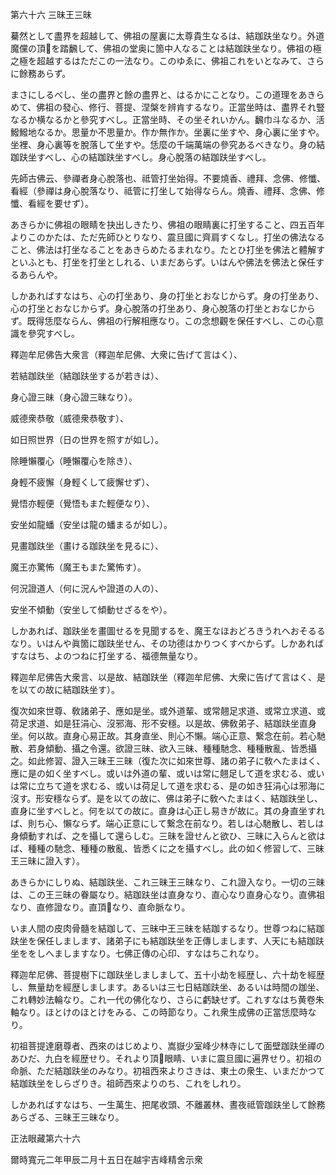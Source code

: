 

第六十六 三昧王三昧  

  

 驀然として盡界を超越して、佛祖の屋裏に太尊貴生なるは、結跏趺坐なり。外道魔儻の頂𩕳を踏飜して、佛祖の堂奥に箇中人なることは結跏趺坐なり。佛祖の極之極を超越するはただこの一法なり。このゆゑに、佛祖これをいとなみて、さらに餘務あらず。  

 まさにしるべし、坐の盡界と餘の盡界と、はるかにことなり。この道理をあきらめて、佛祖の發心、修行、菩提、涅槃を辨肯するなり。正當坐時は、盡界それ豎なるか横なるかと參究すべし。正當坐時、その坐それいかん。飜巾斗なるか、活鱍鱍地なるか。思量か不思量か。作か無作か。坐裏に坐すや、身心裏に坐すや。坐裡、身心裏等を脫落して坐すや。恁麼の千端萬端の參究あるべきなり。身の結跏趺坐すべし、心の結跏趺坐すべし。身心脫落の結跏趺坐すべし。  

  

 先師古佛云、參禪者身心脫落也、祗管打坐始得。不要燒香、禮拜、念佛、修懺、看經（參禪は身心脫落なり、祗管に打坐して始得ならん。燒香、禮拜、念佛、修懺、看經を要せず）。  

 あきらかに佛祖の眼睛を抉出しきたり、佛祖の眼睛裏に打坐すること、四五百年よりこのかたは、ただ先師ひとりなり、震旦國に齊肩すくなし。打坐の佛法なること、佛法は打坐なることをあきらめたるまれなり。たとひ打坐を佛法と體解すといふとも、打坐を打坐としれる、いまだあらず。いはんや佛法を佛法と保任するあらんや。  

 しかあればすなはち、心の打坐あり、身の打坐とおなじからず。身の打坐あり、心の打坐とおなじからず。身心脫落の打坐あり、身心脫落の打坐とおなじからず。既得恁麼ならん、佛祖の行解相應なり。この念想觀を保任すべし、この心意識を參究すべし。  

  

 釋迦牟尼佛告大衆言（釋迦牟尼佛、大衆に告げて言はく）、  

 若結跏趺坐（結跏趺坐するが若きは）、  

 身心證三昧（身心證三昧なり）。  

 威德衆恭敬（威德衆恭敬す）、  

 如日照世界（日の世界を照すが如し）。  

 除睡懶覆心（睡懶覆心を除き）、  

 身輕不疲懈（身輕くして疲懈せず）、  

 覺悟亦輕便（覺悟もまた輕便なり）、  

 安坐如龍蟠（安坐は龍の蟠まるが如し）。  

 見畫跏趺坐（畫ける跏趺坐を見るに）、  

 魔王亦驚怖（魔王もまた驚怖す）。  

 何況證道人（何に況んや證道の人の）、  

 安坐不傾動（安坐して傾動せざるをや）。  

 しかあれば、跏趺坐を畫圖せるを見聞するを、魔王なほおどろきうれへおそるるなり。いはんや眞箇に跏趺坐せん、その功德はかりつくすべからず。しかあればすなはち、よのつねに打坐する、福德無量なり。  

  

 釋迦牟尼佛告大衆言、以是故、結跏趺坐（釋迦牟尼佛、大衆に告げて言はく、是を以ての故に結跏趺坐す）。  

 復次如來世尊、敎諸弟子、應如是坐。或外道輩、或常翹足求道、或常立求道、或荷足求道、如是狂涓心、沒邪海、形不安穩。以是故、佛敎弟子、結跏趺坐直身坐。何以故。直身心易正故。其身直坐、則心不懶。端心正意、繋念在前。若心馳散、若身傾動、攝之令還。欲證三昧、欲入三昧、種種馳念、種種散亂、皆悉攝之。如此修習、證入三昧王三昧（復た次に如來世尊、諸の弟子に敎へたまはく、應に是の如く坐すべし。或いは外道の輩、或いは常に翹足して道を求むる、或いは常に立ちて道を求むる、或いは荷足して道を求むる、是の如き狂涓心は邪海に沒す。形安穩ならず。是を以ての故に、佛は弟子に敎へたまはく、結跏趺坐し、直身に坐すべしと。何を以ての故に。直身は心正し易きが故に。其の身直坐すれば、則ち心、懶ならず。端心正意にして繋念在前なり。若しは心馳散し、若しは身傾動すれば、之を攝して還らしむ。三昧を證せんと欲ひ、三昧に入らんと欲はば、種種の馳念、種種の散亂、皆悉くに之を攝すべし。此の如く修習して、三昧王三昧に證入す）。  

  

 あきらかにしりぬ、結跏趺坐、これ三昧王三昧なり、これ證入なり。一切の三昧は、この王三昧の眷屬なり。結跏趺坐は直身なり、直心なり直身心なり。直佛祖なり、直修證なり。直頂𩕳なり、直命脈なり。  

 いま人間の皮肉骨髓を結跏して、三昧中王三昧を結跏するなり。世尊つねに結跏趺坐を保任しまします、諸弟子にも結跏趺坐を正傳しまします、人天にも結跏趺坐ををしへましますなり。七佛正傳の心印、すなはちこれなり。  

  

 釋迦牟尼佛、菩提樹下に跏趺坐しましまして、五十小劫を經歴し、六十劫を經歴し、無量劫を經歴しまします。あるいは三七日結跏趺坐、あるいは時間の跏坐、これ轉妙法輪なり。これ一代の佛化なり、さらに虧缺せず。これすなはち黄卷朱軸なり。ほとけのほとけをみる、この時節なり。これ衆生成佛の正當恁麼時なり。  

 初祖菩提達磨尊者、西來のはじめより、嵩嶽少室峰少林寺にして面壁跏趺坐禪のあひだ、九白を經歴せり。それより頂𩕳眼睛、いまに震旦國に遍界せり。初祖の命脈、ただ結跏趺坐のみなり。初祖西來よりさきは、東土の衆生、いまだかつて結跏趺坐をしらざりき。祖師西來よりのち、これをしれり。  

 しかあればすなはち、一生萬生、把尾收頭、不離叢林、晝夜祗管跏趺坐して餘務あらざる、三昧王三昧なり。  

  

正法眼藏第六十六  

  

 爾時寬元二年甲辰二月十五日在越宇吉峰精舍示衆  

  



